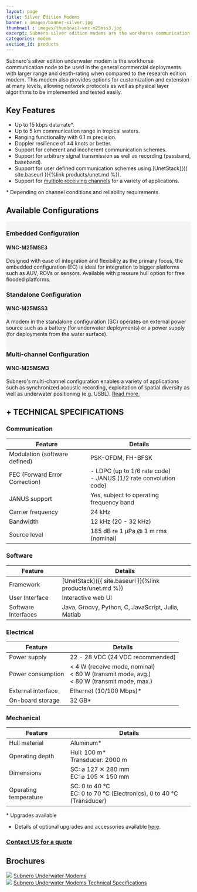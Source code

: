 ```yaml
---
layout: page
title: Silver Edition Modems
banner : images/banner-silver.jpg
thumbnail : images/thumbnail-wnc-m25mss3.jpg
excerpt: Subnero silver edition modems are the workhorse communication nodes for use in general commercial deployments.
categories: modem
section_id: products
---
```


Subnero's silver edition underwater modem is the workhorse communication node to be used in the general commercial deployments with larger range and depth-rating when compared to the research edition modem. This modem also provides options for customization and extension at many levels, allowing network protocols as well as physical layer algorithms to be implemented and tested easily.

## Key Features

- Up to 15 kbps data rate\*.
- Up to 5 km communication range in tropical waters.
- Ranging functionality with 0.1 m precision.
- Doppler resilience of ±4 knots or better.
- Support for coherent and incoherent communication schemes.
- Support for arbitrary signal transmission as well as recording (passband, baseband).
- Support for user defined communication schemes using [UnetStack]({{ site.baseurl }}{%link products/unet.md %}).
- Support for [multiple receiving channels](./multichannel.md) for a variety of applications.

\* Depending on channel conditions and reliability requirements.


<div class='one spacing'></div>

## Available Configurations

<div class='full' style='background: #f5f5f5'>
  <div class ='media product' >
    <img class = "align-self-start mr-3" alt="" src="{{site.baseurl}}/images/boxart-wnc-m25mse3.jpg"/>
    <div class='media-body product product-content'>
      <h3 style="text-transform: none;" id="embedded">Embedded Configuration</h3>
      <h4 style="text-transform: none;">WNC-M25MSE3</h4>
      <p>Designed with ease of integration and flexibility as the primary focus, the embedded configuration (EC) is ideal for integration to bigger platforms such as AUV, ROVs or sensors. Available with pressure hull option for free flooded platforms.</p>
    </div>
  </div>

  <div class ='media product' style='background: #f5f5f5' >   
    <div class='media-body product product-content' style='background: #f5f5f5'>
      <h3 style="text-transform: none;" id="standalone">Standalone Configuration</h3>
      <h4 style="text-transform: none;">WNC-M25MSS3</h4>
      <p>A modem in the standalone configuration (SC) operates on external power source such as a battery (for underwater deployments) or a power supply (for deployments from the water surface).</p>
    </div>
    <img class = "ml-3" alt="" src="{{site.baseurl}}/images/boxart-wnc-m25mss3.png"/> 
  </div>

  <div class ='media product' >
    <img class = "align-self-start mr-3" alt="" src="{{site.baseurl}}/images/boxart-wnc-multichannel2.jpg"/>
    <div class='media-body product product-content'>
      <h3 style="text-transform: none;">Multi-channel Configuration</h3>
      <h4 style="text-transform: none;">WNC-M25MSM3</h4>
      <p>Subnero's multi-channel configuration enables a variety of applications such as synchronized acoustic recording, exploitation of spatial diversity as well as underwater positioning (e.g. USBL). <a href="{{site.baseurl}}/products/multichannel.html" target="_blank">Read more.</a></p>
    </div>
  </div>

</div>

<div class='two spacing'></div>

<h2 style="text-transform: none;" id="s_techspec">+ TECHNICAL SPECIFICATIONS</h2>

### Communication

| Feature                                | Details                                   |
| -------------------------------------- | ----------------------------------------- |
| Modulation (software defined)          | PSK-OFDM, FH-BFSK                         |
| FEC (Forward Error Correction)         | - LDPC (up to 1/6 rate code)<br>- JANUS (1/2 rate convolution code)|
| JANUS support                          | Yes, subject to operating frequency band  |
| Carrier frequency                      | 24 kHz                                    |
| Bandwidth                              | 12 kHz (20 - 32 kHz)                      |
| Source level                           | 185 dB re 1 µPa @ 1 m rms (nominal)       |

### Software

| Feature                                | Details                                   |
| -------------------------------------- | ----------------------------------------- |
| Framework                              | [UnetStack]({{ site.baseurl }}{%link products/unet.md %})|
| User Interface                         | Interactive web UI                        |
| Software Interfaces                    | Java, Groovy, Python, C, JavaScript, Julia, Matlab|

### Electrical

| Feature                                | Details                                   |
| -------------------------------------- | ----------------------------------------- |
| Power supply                           | 22 - 28 VDC (24 VDC recommended)          |
| Power consumption                      | < 4 W (receive mode, nominal)<br>< 60 W (transmit mode, avg.)<br>< 80 W (transmit mode, max.)|
| External interface                     | Ethernet (10/100 Mbps)*                   |
| On-board storage                       | 32 GB*                                    |

### Mechanical

| Feature                                | Details                                   |
| -------------------------------------- | ----------------------------------------- |
| Hull material                          | Aluminum*                                 |
| Operating depth                        | Hull: 100 m*<br> Transducer: 2000 m       |
| Dimensions                             | SC: ⌀ 127 ✕ 280 mm<br> EC: ⌀ 105 ✕ 150 mm |
| Operating temperature                  | SC: 0 to 40 °C<br>EC: 0 to 70 °C (Electronics), 0 to 40 °C (Transducer)|

\* Upgrades available

- Details of optional upgrades and accessories available [here](./accessories.md).


<h3><a href="mailto:sales@subnero.com">Contact US for a quote</a></h3>

<h2>Brochures</h2>
<div class="brochure-container">
  <a href="{{site.baseurl}}/brochures/Subnero-Modem-v4.0.pdf"><img class="brochure-thumb" src="{{site.baseurl}}/brochures/modem4.jpg"></a>
  <a href="{{site.baseurl}}/brochures/Subnero-Modem-v4.0.pdf" target="_blank">Subnero Underwater Modems</a>
</div>
<div class="brochure-container">
  <a href="{{site.baseurl}}/brochures/Subnero-Modem-Specifications.pdf"><img class="brochure-thumb" src="{{site.baseurl}}/brochures/spec.jpg"></a>
  <a href="{{site.baseurl}}/brochures/Subnero-Modem-Specifications.pdf" target="_blank">Subnero Underwater Modems Technical Specifications</a>
</div>

